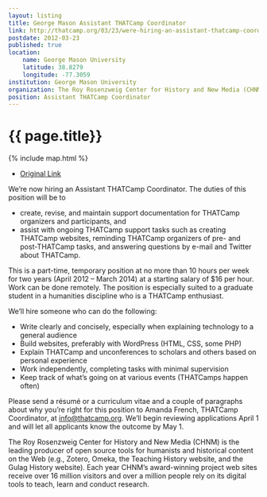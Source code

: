 ```yaml
---
layout: listing
title: George Mason Assistant THATCamp Coordinator
link: http://thatcamp.org/03/23/were-hiring-an-assistant-thatcamp-coordinator/
postdate: 2012-03-23
published: true
location:
    name: George Mason University
    latitude: 38.8279
    longitude: -77.3059
institution: George Mason University
organization: The Roy Rosenzweig Center for History and New Media (CHNM)
position: Assistant THATCamp Coordinator
---
```


# {{ page.title}}

{% include map.html %}


*  [Original Link](http://thatcamp.org/03/23/were-hiring-an-assistant-thatcamp-coordinator/)

We’re now hiring an Assistant THATCamp Coordinator. The duties of this position will be to
* create, revise, and maintain support documentation for THATCamp organizers and participants, and
* assist with ongoing THATCamp support tasks such as creating THATCamp websites, reminding THATCamp organizers of pre- and post-THATCamp tasks, and answering questions by e-mail and Twitter about THATCamp.

This is a part-time, temporary position at no more than 10 hours per week for two years (April 2012 – March 2014) at a starting salary of $16 per hour. Work can be done remotely. The position is especially suited to a graduate student in a humanities discipline who is a THATCamp enthusiast.

We’ll hire someone who can do the following:
* Write clearly and concisely, especially when explaining technology to a general audience
* Build websites, preferably with WordPress (HTML, CSS, some PHP)
* Explain THATCamp and unconferences to scholars and others based on personal experience
* Work independently, completing tasks with minimal supervision
* Keep track of what’s going on at various events (THATCamps happen often)

Please send a résumé or a curriculum vitae and a couple of paragraphs about why you’re right for this position to Amanda French, THATCamp Coordinator, at info@thatcamp.org. We’ll begin reviewing applications April 1 and will let all applicants know the outcome by May 1.

The Roy Rosenzweig Center for History and New Media (CHNM) is the leading producer of open source tools for humanists and historical content on the Web (e.g., Zotero, Omeka, the Teaching History website, and the Gulag History website). Each year CHNM’s award-winning project web sites receive over 16 million visitors and over a million people rely on its digital tools to teach, learn and conduct research.